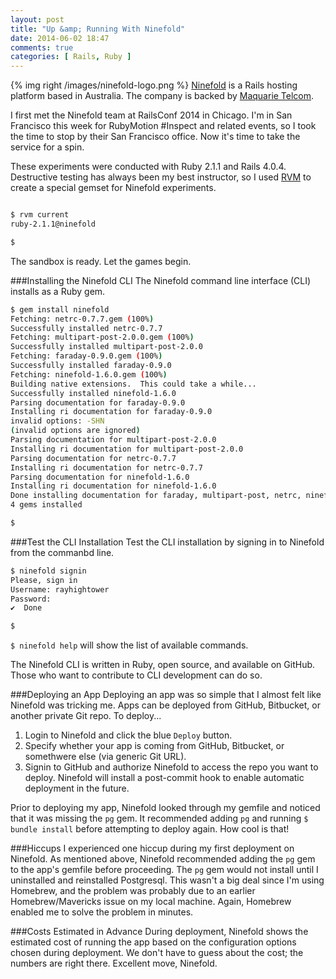 ```yaml
---
layout: post
title: "Up &amp; Running With Ninefold"
date: 2014-06-02 18:47
comments: true
categories: [ Rails, Ruby ]
---
```

{% img right /images/ninefold-logo.png %}
[Ninefold](https://ninefold.com/) is a Rails hosting platform based in Australia. The company is backed by [Maquarie Telcom](http://www.macquarietelecom.com/).

I first met the Ninefold team at RailsConf 2014 in Chicago. I'm in San Francisco this week for RubyMotion #Inspect and related events, so I took the time to stop by their San Francisco office. Now it's time to take the service for a spin.
<!--more-->
These experiments were conducted with Ruby 2.1.1 and Rails 4.0.4. Destructive testing has always been my best instructor, so I used [RVM](/blog/2013/05/16/upgrading-ruby-with-rvm/) to create a special gemset for Ninefold experiments.

```bash

$ rvm current
ruby-2.1.1@ninefold

$ 

```

The sandbox is ready. Let the games begin.

###Installing the Ninefold CLI
The Ninefold command line interface (CLI) installs as a Ruby gem.

```bash
$ gem install ninefold
Fetching: netrc-0.7.7.gem (100%)
Successfully installed netrc-0.7.7
Fetching: multipart-post-2.0.0.gem (100%)
Successfully installed multipart-post-2.0.0
Fetching: faraday-0.9.0.gem (100%)
Successfully installed faraday-0.9.0
Fetching: ninefold-1.6.0.gem (100%)
Building native extensions.  This could take a while...
Successfully installed ninefold-1.6.0
Parsing documentation for faraday-0.9.0
Installing ri documentation for faraday-0.9.0
invalid options: -SHN
(invalid options are ignored)
Parsing documentation for multipart-post-2.0.0
Installing ri documentation for multipart-post-2.0.0
Parsing documentation for netrc-0.7.7
Installing ri documentation for netrc-0.7.7
Parsing documentation for ninefold-1.6.0
Installing ri documentation for ninefold-1.6.0
Done installing documentation for faraday, multipart-post, netrc, ninefold after 1 seconds
4 gems installed

$ 

```

###Test the CLI Installation
Test the CLI installation by signing in to Ninefold from the commanbd line.

```bash
$ ninefold signin
Please, sign in
Username: rayhightower
Password:
✔︎  Done

$
```
`$ ninefold help` will show the list of available commands.

The Ninefold CLI is written in Ruby, open source, and available on GitHub. Those who want to contribute to CLI development can do so.

###Deploying an App
Deploying an app was so simple that I almost felt like Ninefold was tricking me. Apps can be deployed from GitHub, Bitbucket, or another private Git repo. To deploy...

1. Login to Ninefold and click the blue `Deploy` button.
1. Specify whether your app is coming from GitHub, Bitbucket, or
somethwere else (via generic Git URL).
1. Signin to GitHub and authorize Ninefold to access the repo you want to deploy. Ninefold will install a post-commit hook to enable automatic deployment in the future.

Prior to deploying my app, Ninefold looked through my gemfile and noticed that it was missing the `pg` gem. It recommended adding `pg` and running `$ bundle install` before attempting to deploy again. How cool is that! 

###Hiccups
I experienced one hiccup during my first deployment on Ninefold. As mentioned above, Ninefold recommended adding the `pg` gem to the app's gemfile before proceeding. The `pg` gem would not install until I uninstalled and reinstalled Postgresql. This wasn't a big deal since I'm using Homebrew, and the problem was probably due to an earlier Homebrew/Mavericks issue on my local machine. Again, Homebrew enabled me to solve the problem in minutes.

###Costs Estimated in Advance
During deployment, Ninefold shows the estimated cost of running the app based on the configuration options chosen during deployment. We don't have to guess about the cost; the numbers are right there. Excellent move, Ninefold.



